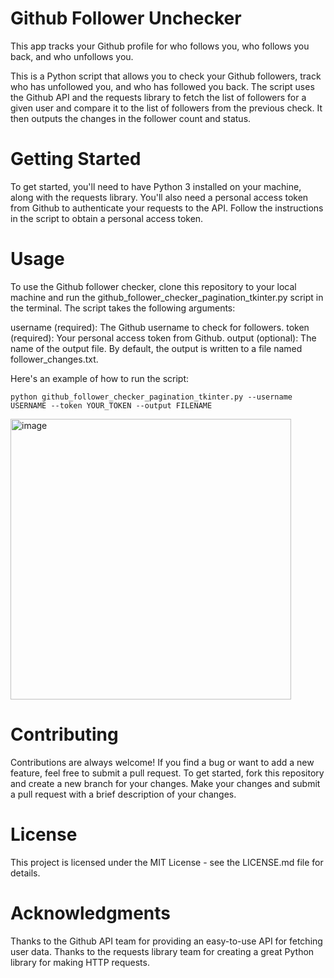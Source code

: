 # Github Follower Unchecker
This app tracks your Github profile for who follows you, who follows you back, and who unfollows you.

This is a Python script that allows you to check your Github followers, track who has unfollowed you, and who has followed you back. The script uses the Github API and the requests library to fetch the list of followers for a given user and compare it to the list of followers from the previous check. It then outputs the changes in the follower count and status.

# Getting Started
To get started, you'll need to have Python 3 installed on your machine, along with the requests library. You'll also need a personal access token from Github to authenticate your requests to the API. Follow the instructions in the script to obtain a personal access token.

# Usage
To use the Github follower checker, clone this repository to your local machine and run the github_follower_checker_pagination_tkinter.py script in the terminal. The script takes the following arguments:

username (required): The Github username to check for followers.
token (required): Your personal access token from Github.
output (optional): The name of the output file. By default, the output is written to a file named follower_changes.txt.

Here's an example of how to run the script:

`python github_follower_checker_pagination_tkinter.py --username USERNAME --token YOUR_TOKEN --output FILENAME`

<img width="449" alt="image" src="https://github.com/user-attachments/assets/ef499dd2-809d-4a71-8e62-1e4b7a91fce3">
 
# Contributing
Contributions are always welcome! If you find a bug or want to add a new feature, feel free to submit a pull request. To get started, fork this repository and create a new branch for your changes. Make your changes and submit a pull request with a brief description of your changes.

# License
This project is licensed under the MIT License - see the LICENSE.md file for details.

# Acknowledgments
Thanks to the Github API team for providing an easy-to-use API for fetching user data.
Thanks to the requests library team for creating a great Python library for making HTTP requests.
